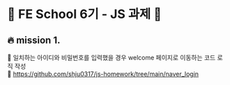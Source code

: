 # :punch: FE School 6기 - JS 과제  :punch:
 
## :fire: mission 1.
:small_blue_diamond: 일치하는 아이디와 비밀번호를 입력했을 경우 welcome 페이지로 이동하는 코드 로직 작성 <br>
:link: https://github.com/shju0317/js-homework/tree/main/naver_login
